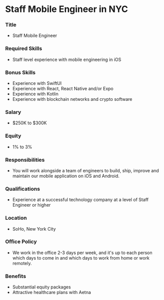 # Staff Mobile Engineer in NYC

### Title

- Staff Mobile Engineer

### Required Skills

- Staff level experience with mobile engineering in iOS

### Bonus Skills

- Experience with SwiftUI
- Experience with React, React Native and/or Expo
- Experience with Kotlin
- Experience with blockchain networks and crypto software

### Salary

- $250K to $300K

### Equity

- 1% to 3%

### Responsibilities

- You will work alongside a team of engineers to build, ship, improve and maintain our mobile application on iOS and Android.

### Qualifications

- Experience at a successful technology company at a level of Staff Engineer or higher

### Location

- SoHo, New York City

### Office Policy

- We work in the office 2-3 days per week, and it's up to each person which days to come in and which days to work from home or work remotely.

### Benefits

- Substantial equity packages
- Attractive healthcare plans with Aetna
